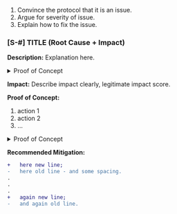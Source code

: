 1. Convince the protocol that it is an issue. 
2. Argue for severity of issue. 
3. Explain how to fix the issue. 

### [S-#] TITLE (Root Cause + Impact)

**Description:** Explanation here. 
<details>
<summary> Proof of Concept</summary>

Place the following in `FUNC HERE`
```javascript
  `CODE HERE`
```
</details>

**Impact:** Describe impact clearly, legitimate impact score. 

**Proof of Concept:**
1. action 1
2. action 2
3. ... 
<details>
<summary> Proof of Concept</summary>

Place the following in `FUNC HERE`
```javascript
  `CODE HERE`
```
</details>

**Recommended Mitigation:** 

```diff 
+   here new line;
-   here old line - and some spacing.
.
.
.
+   again new line;
-   and again old line.
```

